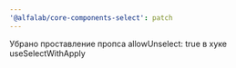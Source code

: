 ```yaml
---
'@alfalab/core-components-select': patch
---
```


Убрано проставление пропса allowUnselect: true в хуке useSelectWithApply

